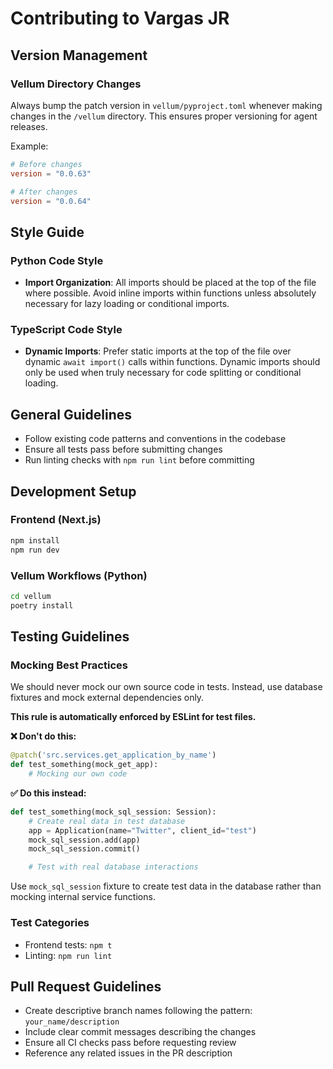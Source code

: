 # Contributing to Vargas JR

## Version Management

### Vellum Directory Changes

Always bump the patch version in `vellum/pyproject.toml` whenever making changes in the `/vellum` directory. This ensures proper versioning for agent releases.

Example:

```toml
# Before changes
version = "0.0.63"

# After changes
version = "0.0.64"
```

## Style Guide

### Python Code Style

- **Import Organization**: All imports should be placed at the top of the file where possible. Avoid inline imports within functions unless absolutely necessary for lazy loading or conditional imports.

### TypeScript Code Style

- **Dynamic Imports**: Prefer static imports at the top of the file over dynamic `await import()` calls within functions. Dynamic imports should only be used when truly necessary for code splitting or conditional loading.

## General Guidelines

- Follow existing code patterns and conventions in the codebase
- Ensure all tests pass before submitting changes
- Run linting checks with `npm run lint` before committing

## Development Setup

### Frontend (Next.js)

```bash
npm install
npm run dev
```

### Vellum Workflows (Python)

```bash
cd vellum
poetry install
```

## Testing Guidelines

### Mocking Best Practices

We should never mock our own source code in tests. Instead, use database fixtures and mock external dependencies only.

**This rule is automatically enforced by ESLint for test files.**

**❌ Don't do this:**

```python
@patch('src.services.get_application_by_name')
def test_something(mock_get_app):
    # Mocking our own code
```

**✅ Do this instead:**

```python
def test_something(mock_sql_session: Session):
    # Create real data in test database
    app = Application(name="Twitter", client_id="test")
    mock_sql_session.add(app)
    mock_sql_session.commit()

    # Test with real database interactions
```

Use `mock_sql_session` fixture to create test data in the database rather than mocking internal service functions.

### Test Categories

- Frontend tests: `npm t`
- Linting: `npm run lint`

## Pull Request Guidelines

- Create descriptive branch names following the pattern: `your_name/description`
- Include clear commit messages describing the changes
- Ensure all CI checks pass before requesting review
- Reference any related issues in the PR description
